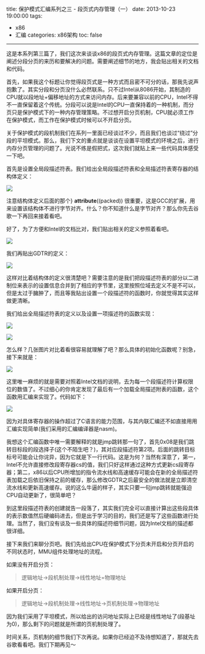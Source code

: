 title: 保护模式汇编系列之三 - 段页式内存管理（一）
date: 2013-10-23 19:00:00
tags:
- x86
- 汇编
categories: x86架构
toc: false
---

这是本系列第三篇了，我们这次来谈谈x86的段页式内存管理。这篇文章的定位是阐述分段分页的来历和要解决的问题。需要阐述细节的地方，我会贴出相关的文档和代码。

首先，如果我这个标题让你觉得段页式是一种方式而且密不可分的话，那我先说声抱歉了。其实分段和分页没什么必然联系。只不过Intel从8086开始，其制造的CPU就以段地址+偏移地址的方式来访问内存。后来要兼容以前的CPU，Intel不得不一直保留着这个传统。分段可以说是Intel的CPU一直保持着的一种机制，而分页只是保护模式下的一种内存管理策略。不过想开启分页机制，CPU就必须工作在保护模式，而工作在保护模式时候可以不开启分页。

关于保护模式的段机制我们在系列一里面已经谈过不少，而且我们也谈过“绕过”分段的平坦模式。那么，我们下文的重点就是谈谈在设置平坦模式的环境之后，进行内存分页管理的问题了。光说不练是假把式，这次我们就贴上来一些代码具体感受一下吧。

首先是设置全局段描述符表。我们给出全局段描述符表和全局描述符表寄存器的结构体定义：

![](/images/23/1.png)

注意结构体定义后面的那个} __attribute__((packed)) 很重要，这是GCC的扩展，用来设置该结构体不进行字节对齐。什么？你不知道什么是字节对齐？那么你先去谷歌一下再回来接着看吧。

<!-- more -->

好了，为了方便和Intel的文档比对，我们贴出相关的定义参照着看吧。

![](/images/23/2.png)

我们再贴出GDTR的定义：

![](/images/23/3.png)

这样对比着结构体的定义很清楚吧？需要注意的是我们把段描述符表的部分以二进制位来表示的设置信息合并到了相应的字节里，这里按照位域去定义不是不可以，但是太过于臃肿了，而且等我贴出设置一个段描述符的函数时，你就觉得其实这样做更清晰。

我们给出全局描述符表的定义以及设置一项描述符的函数实现：

![](/images/23/4.png)

![](/images/23/5.png)

怎么样？几张图片对比着看很容易就理解了吧？那么具体的初始化函数呢？别急，接下来就是：

![](/images/23/6.png)

这里唯一麻烦的就是需要对照着Intel文档的说明，去为每一个段描述符计算权限位的数值了。不过细心的你肯定发现了最后有一个加载全局描述附表的函数，这个函数用汇编来实现了。代码如下：

![](/images/23/7.png)

因为对具体寄存器的操作超过了C语言的能力范围，与其内联汇编还不如直接用用汇编实现简单(我们采用的汇编编译器是nasm)。

我想这个汇编函数中唯一需要解释的就是jmp跳转那一句了，首先0x08是我们跳转目标段的段选择子(这个不陌生吧？)，其对应段描述符第2项。后面的跳转目标标号可能会让你诧异，因为它就是下一行代码。这是为何？当然有深意了，第一，Intel不允许直接修改段寄存器cs的值，我们只好这样通过这种方式更新cs段寄存器；第二，x86以后CPU所增加的指令流水线和高速缓存可能会在新的全局描述符表加载之后依旧保持之前的缓存，那么修改GDTR之后最安全的做法就是立即清空流水线和更新高速缓存。说的这么牛逼的样子，其实只要一句jmp跳转就能强迫CPU自动更新了，很简单吧？

到这里段描述符表的创建就告一段落了，其实我们完全可以直接计算出这些段具体的表示数值然后硬编码进去，但是出于学习的目的，我们还是写了这些函数进行处理。当然了，我们没有谈及一些具体的描述符细节问题，因为Intel文档的描述都很详细。

接下来我们来聊分页吧。我们先给出CPU在保护模式下分页未开启和分页开启的不同状态时，MMU组件处理地址的流程。

如果没有开启分页：

> 逻辑地址->段机制处理->线性地址=物理地址

如果开启分页：

> 逻辑地址->段机制处理->线性地址->页机制处理->物理地址

因为我们采用了平坦模式，所以给出的访问地址实际上已经是线性地址了(段基址为0)，那么剩下的问题就是所谓的页机制处理了。

时间关系，页机制的细节我们下次再说。如果你已经迫不及待想知道了，那就先去谷歌看看吧。我们下期再见～